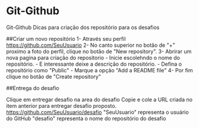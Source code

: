 # Git-Github
Git-Github
Dicas para criação dos repositório para os desafios

##Criar um novo repositório 1- Através seu perfil https://github.com/SeuUsuario 2- No canto superior no botão de "+" proximo a foto do perfil, clique no botão de "New repository". 3- Abrirar um nova pagina para criação do repositorio - Inicie escolehndo o nome do repositório. - E interessante deixe a descrição do repositório. - Defina o repositório como "Public" - Marque a opção "Add a README file" 4- Por fim clique no botão de "Create repository"

##Entrega do desafio

Clique em entregar desafio na area do desafio
Copie e cole a URL criada no item anterior para entregar desafio proposto.
https://github.com/SeuUsuario/desafio
"SeuUsuario" representa o usuário do GitHub
"desafio" representa o nome do repositório do desafio
